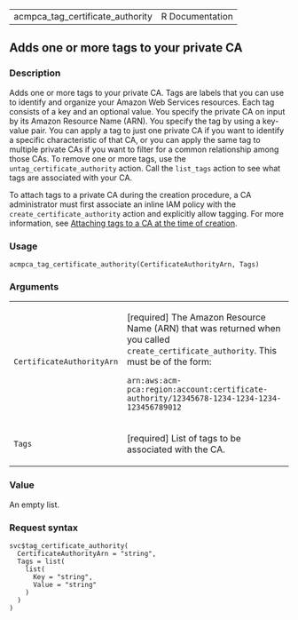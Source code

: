 <table style="width: 100%;">
<tbody>
<tr class="odd">
<td>acmpca_tag_certificate_authority</td>
<td style="text-align: right;">R Documentation</td>
</tr>
</tbody>
</table>

## Adds one or more tags to your private CA

### Description

Adds one or more tags to your private CA. Tags are labels that you can
use to identify and organize your Amazon Web Services resources. Each
tag consists of a key and an optional value. You specify the private CA
on input by its Amazon Resource Name (ARN). You specify the tag by using
a key-value pair. You can apply a tag to just one private CA if you want
to identify a specific characteristic of that CA, or you can apply the
same tag to multiple private CAs if you want to filter for a common
relationship among those CAs. To remove one or more tags, use the
`untag_certificate_authority` action. Call the `list_tags` action to see
what tags are associated with your CA.

To attach tags to a private CA during the creation procedure, a CA
administrator must first associate an inline IAM policy with the
`create_certificate_authority` action and explicitly allow tagging. For
more information, see [Attaching tags to a CA at the time of
creation](https://docs.aws.amazon.com/privateca/latest/userguide/auth-InlinePolicies.html#policy-tag-ca).

### Usage

    acmpca_tag_certificate_authority(CertificateAuthorityArn, Tags)

### Arguments

<table>
<colgroup>
<col style="width: 35%" />
<col style="width: 65%" />
</colgroup>
<tbody>
<tr class="odd">
<td><code
id="acmpca_tag_certificate_authority_:_CertificateAuthorityArn">CertificateAuthorityArn</code></td>
<td><p>[required] The Amazon Resource Name (ARN) that was returned when
you called <code>create_certificate_authority</code>. This must be of
the form:</p>
<p><code>arn:aws:acm-pca:region:account:certificate-authority/12345678-1234-1234-1234-123456789012 </code></p></td>
</tr>
<tr class="even">
<td><code id="acmpca_tag_certificate_authority_:_Tags">Tags</code></td>
<td><p>[required] List of tags to be associated with the CA.</p></td>
</tr>
</tbody>
</table>

### Value

An empty list.

### Request syntax

    svc$tag_certificate_authority(
      CertificateAuthorityArn = "string",
      Tags = list(
        list(
          Key = "string",
          Value = "string"
        )
      )
    )
